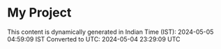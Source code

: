 # My Project

This content is dynamically generated in Indian Time (IST): 2024-05-05 04:59:09 IST
Converted to UTC: 2024-05-04 23:29:09 UTC
